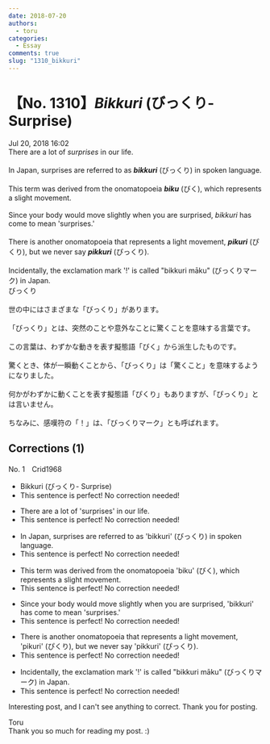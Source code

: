 ```yaml
---
date: 2018-07-20
authors:
  - toru
categories:
  - Essay
comments: true
slug: "1310_bikkuri"
---
```


# 【No. 1310】<strong><em>Bikkuri</em></strong> (びっくり- Surprise)
<div class="date">Jul 20, 2018 16:02</div>
<div id="post"><div id="body_show_ori">
There are a lot of <em>surprises</em> in our life.<br/><br/>In Japan, surprises are referred to as <strong><em>bikkuri</em></strong> (びっくり) in spoken language.<br/><br/>This term was derived from the onomatopoeia <strong><em>biku</em></strong> (びく), which represents a slight movement.<br/><br/>Since your body would move slightly when you are surprised, <em>bikkuri</em> has come to mean 'surprises.'<br/><br/>There is another onomatopoeia that represents a light movement, <strong><em>pikuri</em></strong> (ぴくり), but we never say <strong><em>pikkuri</em></strong> (ぴっくり).<br/><br/>Incidentally, the exclamation mark '!' is called "bikkuri māku" (びっくりマーク) in Japan.
</div></div>

<!-- more -->

<div id="post_ja"><div id="body_show_mo">
びっくり<br/><br/>世の中にはさまざまな「びっくり」があります。<br/><br/>「びっくり」とは、突然のことや意外なことに驚くことを意味する言葉です。<br/><br/>この言葉は、わずかな動きを表す擬態語「びく」から派生したものです。<br/><br/>驚くとき、体が一瞬動くことから、「びっくり」は「驚くこと」を意味するようになりました。<br/><br/>何かがわずかに動くことを表す擬態語「ぴくり」もありますが、「ぴっくり」とは言いません。<br/><br/>ちなみに、感嘆符の「！」は、「びっくりマーク」とも呼ばれます。
</div></div>

## Corrections (1)
<div id="block"><div class="first_name"> No. 1　<span class="just_name">Crid1968</span></div><div id="block2">
<ul class="correction_field">
<li class="incorrect">Bikkuri (びっくり- Surprise)</li>
<li class="corrected perfect">This sentence is perfect! No correction needed!</li>
</ul>
<ul class="correction_field">
<li class="incorrect">There are a lot of 'surprises' in our life.</li>
<li class="corrected perfect">This sentence is perfect! No correction needed!</li>
</ul>
<ul class="correction_field">
<li class="incorrect">In Japan, surprises are referred to as 'bikkuri' (びっくり) in spoken language.</li>
<li class="corrected perfect">This sentence is perfect! No correction needed!</li>
</ul>
<ul class="correction_field">
<li class="incorrect">This term was derived from the onomatopoeia 'biku' (びく), which represents a slight movement.</li>
<li class="corrected perfect">This sentence is perfect! No correction needed!</li>
</ul>
<ul class="correction_field">
<li class="incorrect">Since your body would move slightly when you are surprised, 'bikkuri' has come to mean 'surprises.'</li>
<li class="corrected perfect">This sentence is perfect! No correction needed!</li>
</ul>
<ul class="correction_field">
<li class="incorrect">There is another onomatopoeia that represents a light movement, 'pikuri' (ぴくり), but we never say 'pikkuri' (ぴっくり).</li>
<li class="corrected perfect">This sentence is perfect! No correction needed!</li>
</ul>
<ul class="correction_field">
<li class="incorrect">Incidentally, the exclamation mark '!' is called "bikkuri māku" (びっくりマーク) in Japan.</li>
<li class="corrected perfect">This sentence is perfect! No correction needed!</li>
</ul>
<p class="comment_small">
 Interesting post, and I can't see anything to correct.  Thank you for posting.
</p>

</div><div class="name"><span class="just_name">Toru</span><br>
Thank you so much for reading my post. :)
</div>
</div>
